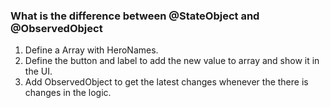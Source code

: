 ### What is the difference between @StateObject and @ObservedObject

1. Define a Array with HeroNames.
2. Define the button and label to add the new value to array and show it in the UI.
3. Add ObservedObject to get the latest changes whenever the there is changes in the logic.

